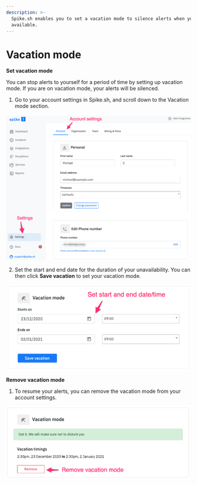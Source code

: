 ```yaml
---
description: >-
  Spike.sh enables you to set a vacation mode to silence alerts when you are not
  available.
---
```


# Vacation mode

**Set vacation mode**

You can stop alerts to yourself for a period of time by setting up vacation mode. If you are on vacation mode, your alerts will be silenced. 

1. Go to your account settings in Spike.sh, and scroll down to the Vacation mode section.

![](../.gitbook/assets/spike_vacation-1.png)

2. Set the start and end date for the duration of your unavailability. You can then click **Save vacation** to set your vacation mode.

![](../.gitbook/assets/spike_vacation-2.png)

**Remove vacation mode**

1. To resume your alerts, you can remove the vacation mode from your account settings.

![](../.gitbook/assets/spike_vacation-3.png)

